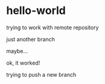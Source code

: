 # hello-world

trying to work with remote repository

just another branch

maybe...

ok, it worked!

trying to push a new branch
